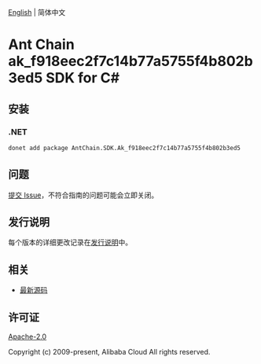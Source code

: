 [English](README.md) | 简体中文

# Ant Chain ak_f918eec2f7c14b77a5755f4b802b3ed5 SDK for C#

## 安装

### .NET

```bash
donet add package AntChain.SDK.Ak_f918eec2f7c14b77a5755f4b802b3ed5
```

## 问题

[提交 Issue](https://github.com/alipay/antchain-openapi-prod-sdk/issues/new)，不符合指南的问题可能会立即关闭。

## 发行说明

每个版本的详细更改记录在[发行说明](./ChangeLog.txt)中。

## 相关

* [最新源码](https://github.com/antchain-openapi-prod-sdk)

## 许可证

[Apache-2.0](http://www.apache.org/licenses/LICENSE-2.0)

Copyright (c) 2009-present, Alibaba Cloud All rights reserved.
